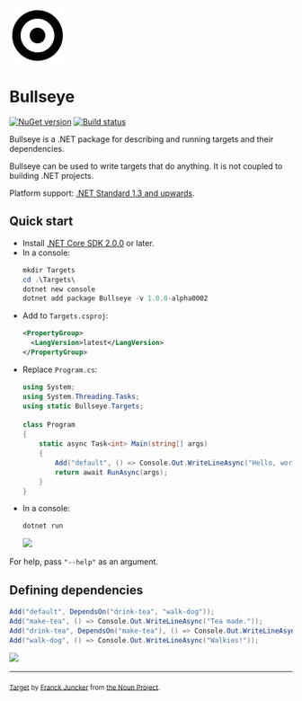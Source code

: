 <img src="assets/bullseye.png" width="100px" />

# Bullseye

[![NuGet version](https://img.shields.io/nuget/v/Bullseye.svg?style=flat)](https://www.nuget.org/packages/Bullseye) [![Build status](https://ci.appveyor.com/api/projects/status/9qrp4gp31oy4ixh2/branch/master?svg=true)](https://ci.appveyor.com/project/adamralph/bullseye/branch/master)

Bullseye is a .NET package for describing and running targets and their dependencies.

Bullseye can be used to write targets that do anything. It is not coupled to building .NET projects.

Platform support: [.NET Standard 1.3 and upwards](https://docs.microsoft.com/en-us/dotnet/standard/net-standard).

## Quick start

- Install [.NET Core SDK 2.0.0](https://dot.net/core) or later.
- In a console:
  ```PowerShell
  mkdir Targets
  cd .\Targets\
  dotnet new console
  dotnet add package Bullseye -v 1.0.0-alpha0002
  ```
- Add to `Targets.csproj`:
  ```xml
  <PropertyGroup>
    <LangVersion>latest</LangVersion>
  </PropertyGroup>
  ```
- Replace `Program.cs`:
  ```C#
  using System;
  using System.Threading.Tasks;
  using static Bullseye.Targets;

  class Program
  {
      static async Task<int> Main(string[] args)
      {
          Add("default", () => Console.Out.WriteLineAsync("Hello, world!"));
          return await RunAsync(args);
      }
  }
  ```
- In a console:
  ```PowerShell
  dotnet run
  ```
  <img src="https://raw.githubusercontent.com/adamralph/assets/master/bullseye-hello-world-output.png" width="384px" />

For help, pass `"--help"` as an argument.

## Defining dependencies

```C#
Add("default", DependsOn("drink-tea", "walk-dog"));
Add("make-tea", () => Console.Out.WriteLineAsync("Tea made."));
Add("drink-tea", DependsOn("make-tea"), () => Console.Out.WriteLineAsync("Ahh... lovely!"));
Add("walk-dog", () => Console.Out.WriteLineAsync("Walkies!"));
```
<img src="https://raw.githubusercontent.com/adamralph/assets/master/bullseye-dependencies-output.png" width="387px" />

---

<sub>[Target](https://thenounproject.com/term/target/345443) by [Franck Juncker](https://thenounproject.com/franckjuncker/) from [the Noun Project](https://thenounproject.com/).</sub>
